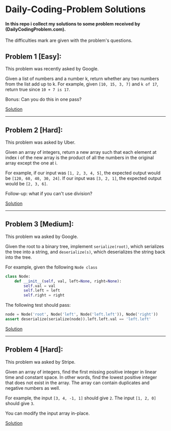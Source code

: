 # Daily-Coding-Problem Solutions
#### In this repo i collect my solutions to some problem received by (DailyCodingProblem.com).
The difficulties mark are given with the problem's questions. 


## Problem 1 [Easy]:
This problem was recently asked by Google.

Given a list of numbers and a number k, return whether any two numbers from the list add up to k.
For example, given ```[10, 15, 3, 7]``` and ```k of 17```, return true since ```10 + 7 is 17```.

Bonus: Can you do this in one pass?

[Solution](https://github.com/GianAndreaSechi/DailyCodingProblemSolution/blob/main/1%20-%20Google/solution.py)

---

## Problem 2 [Hard]:
This problem was asked by Uber.

Given an array of integers, return a new array such that each element at index i of the new array is the product of all the numbers in the original array except the one at i.

For example, if our input was ```[1, 2, 3, 4, 5]```, the expected output would be ```[120, 60, 40, 30, 24]```. If our input was ```[3, 2, 1]```, the expected output would be ```[2, 3, 6]```.

Follow-up: what if you can't use division?

[Solution](https://github.com/GianAndreaSechi/DailyCodingProblemSolution/blob/main/2%20-%20Uber/solution.py)

---
## Problem 3 [Medium]:
This problem wa asked by Google.

Given the root to a binary tree, implement ```serialize(root)```, which serializes the tree into a string, and ```deserialize(s)```, which deserializes the string back into the tree.

For example, given the following ```Node class```

```python 
class Node:
    def __init__(self, val, left=None, right=None):
        self.val = val
        self.left = left
        self.right = right
```

The following test should pass:

```python
node = Node('root', Node('left', Node('left.left')), Node('right'))
assert deserialize(serialize(node)).left.left.val == 'left.left'
```

[Solution](https://github.com/GianAndreaSechi/DailyCodingProblemSolution/blob/main/3%20-%20Google/solution.py)

---

## Problem 4 [Hard]:
This problem wa asked by Stripe.

Given an array of integers, find the first missing positive integer in linear time and constant space. In other words, find the lowest positive integer that does not exist in the array. The array can contain duplicates and negative numbers as well.

For example, the input ```[3, 4, -1, 1]``` should give ```2```. The input ```[1, 2, 0]``` should give ```3```.

You can modify the input array in-place.

[Solution](https://github.com/GianAndreaSechi/DailyCodingProblemSolution/blob/main/4%20-%20Stripe/solution.py)


